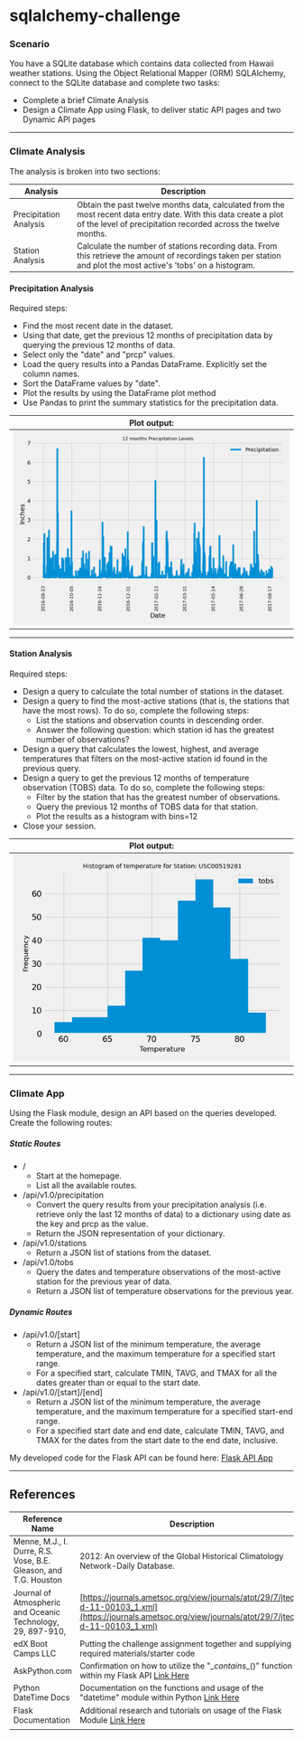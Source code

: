 # sqlalchemy-challenge

### Scenario

You have a SQLite database which contains data collected from Hawaii weather stations. Using the Object Relational Mapper (ORM) SQLAlchemy, connect to the SQLite database and complete two tasks:

- Complete a brief Climate Analysis
- Design a Climate App using Flask, to deliver static API pages and two Dynamic API pages

------

### Climate Analysis

The analysis is broken into two sections:

| Analysis | Description |
|----------|-------------|
|Precipitation Analysis | Obtain the past twelve months data, calculated from the most recent data entry date. With this data create a plot of the level of precipitation recorded across the twelve months.|
|Station Analysis | Calculate the number of stations recording data. From this retrieve the amount of recordings taken per station and plot the most active's 'tobs' on a histogram. |


#### Precipitation Analysis

Required steps:

- Find the most recent date in the dataset.
- Using that date, get the previous 12 months of precipitation data by querying the previous 12 months of data.
- Select only the "date" and "prcp" values.
- Load the query results into a Pandas DataFrame. Explicitly set the column names.
- Sort the DataFrame values by "date".
- Plot the results by using the DataFrame plot method
- Use Pandas to print the summary statistics for the precipitation data.  

| Plot output: |
|--------------|
| ![Precipitation plot output](SurfsUp/Output_Files/prcp_chart.png) |  

-------

#### Station Analysis

Required steps:

- Design a query to calculate the total number of stations in the dataset.
- Design a query to find the most-active stations (that is, the stations that have the most rows). To do so, complete the following steps:
    - List the stations and observation counts in descending order.
    - Answer the following question: which station id has the greatest number of observations?
- Design a query that calculates the lowest, highest, and average temperatures that filters on the most-active station id found in the previous query.
- Design a query to get the previous 12 months of temperature observation (TOBS) data. To do so, complete the following steps:
    - Filter by the station that has the greatest number of observations.
    - Query the previous 12 months of TOBS data for that station.
    - Plot the results as a histogram with bins=12
- Close your session.

| Plot output: |
|--------------|
| ![Station analysis histogram](SurfsUp/Output_Files/temp_hist.png) |

--------

### Climate App

Using the Flask module, design an API based on the queries developed. 
Create the following routes:

##### Static Routes
- /
    - Start at the homepage.
    - List all the available routes.
- /api/v1.0/precipitation
    - Convert the query results from your precipitation analysis (i.e. retrieve only the last 12 months of data) to a dictionary using date as the key and prcp as the value.
    - Return the JSON representation of your dictionary.
- /api/v1.0/stations
    - Return a JSON list of stations from the dataset.
- /api/v1.0/tobs
    - Query the dates and temperature observations of the most-active station for the previous year of data.
    - Return a JSON list of temperature observations for the previous year. 

##### Dynamic Routes
- /api/v1.0/[start]
    - Return a JSON list of the minimum temperature, the average temperature, and the maximum temperature for a specified start range.
    - For a specified start, calculate TMIN, TAVG, and TMAX for all the dates greater than or equal to the start date.
- /api/v1.0/[start]/[end]
    - Return a JSON list of the minimum temperature, the average temperature, and the maximum temperature for a specified start-end range.
    - For a specified start date and end date, calculate TMIN, TAVG, and TMAX for the dates from the start date to the end date, inclusive.  


My developed code for the Flask API can be found here: [Flask API App](SurfsUp/app.py)

--------

## References

| Reference Name | Description |
|----------------|-------------|
| Menne, M.J., I. Durre, R.S. Vose, B.E. Gleason, and T.G. Houston | 2012: An overview of the Global Historical Climatology Network-Daily Database. |
| Journal of Atmospheric and Oceanic Technology, 29, 897-910, | [https://journals.ametsoc.org/view/journals/atot/29/7/jtech-d-11-00103_1.xml](https://journals.ametsoc.org/view/journals/atot/29/7/jtech-d-11-00103_1.xml) |
| edX Boot Camps LLC | Putting the challenge assignment together and supplying required materials/starter code |
| AskPython.com | Confirmation on how to utilize the "\__contains__()" function within my Flask API [Link Here](https://www.askpython.com/python/string/python-string-contains) |
| Python DateTime Docs | Documentation on the functions and usage of the "datetime" module within Python [Link Here](https://docs.python.org/3/library/datetime.html#strftime-and-strptime-behavior) |
| Flask Documentation | Additional research and tutorials on usage of the Flask Module [Link Here](https://flask.palletsprojects.com/en/3.0.x/) |
|||